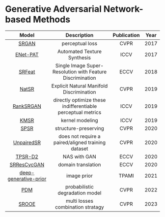 # Generative Adversarial Network-based Methods  
Model | Description | Publication | Year
:-:|:-:|:-:|:-:
[SRGAN](https://openaccess.thecvf.com/content_cvpr_2017/papers/Ledig_Photo-Realistic_Single_Image_CVPR_2017_paper.pdf)|perceptual loss|CVPR|2017
[ENet-PAT]( https://openaccess.thecvf.com/content_ICCV_2017/papers/Sajjadi_EnhanceNet_Single_Image_ICCV_2017_paper.pdf)|Automated Texture Synthesis|ICCV|2017
[SRFeat](https://www.ecva.net/papers/eccv_2018/papers_ECCV/papers/Seong-Jin_Park_SRFeat_Single_Image_ECCV_2018_paper.pdf)| Single Image Super-Resolution with Feature Discrimination|ECCV|2018
[NatSR](https://openaccess.thecvf.com/content_CVPR_2019/papers/Soh_Natural_and_Realistic_Single_Image_Super-Resolution_With_Explicit_Natural_Manifold_CVPR_2019_paper.pdf)|Explicit Natural Manifold Discrimination|CVPR|2019
[RankSRGAN](https://openaccess.thecvf.com/content_ICCV_2019/papers/Zhang_RankSRGAN_Generative_Adversarial_Networks_With_Ranker_for_Image_Super-Resolution_ICCV_2019_paper.pdf)|directly optimize these indifferentiable perceptual metrics|ICCV|2019
[KMSR](https://openaccess.thecvf.com/content_ICCV_2019/papers/Zhou_Kernel_Modeling_Super-Resolution_on_Real_Low-Resolution_Images_ICCV_2019_paper.pdf)|kernel modeling|ICCV|2019
[SPSR](https://openaccess.thecvf.com/content_CVPR_2020/papers/Ma_Structure-Preserving_Super_Resolution_With_Gradient_Guidance_CVPR_2020_paper.pdf)|structure-preserving|CVPR|2020
[UnpairedSR](https://openaccess.thecvf.com/content_CVPR_2020/papers/Maeda_Unpaired_Image_Super-Resolution_Using_Pseudo-Supervision_CVPR_2020_paper.pdf)|does not require a paired/aligned training dataset|CVPR|2020
[TPSR-D2](https://www.ecva.net/papers/eccv_2020/papers_ECCV/papers/123710086.pdf)|NAS with GAN|ECCV|2020
[SRResCycGAN](https://link.springer.com/content/pdf/10.1007/978-3-030-67070-2_29.pdf)|domain translation|ECCV|2020
[deep-generative-prior](https://ieeexplore.ieee.org/abstract/document/9547753)|image prior|TPAMI|2021
[PDM](https://openaccess.thecvf.com/content/CVPR2022/papers/Luo_Learning_the_Degradation_Distribution_for_Blind_Image_Super-Resolution_CVPR_2022_paper.pdf)|probabilistic degradation model|CVPR|2022
[SROOE](https://openaccess.thecvf.com/content/CVPR2023/papers/Park_Perception-Oriented_Single_Image_Super-Resolution_Using_Optimal_Objective_Estimation_CVPR_2023_paper.pdf)|multi losses combination stratagy|CVPR|2023
